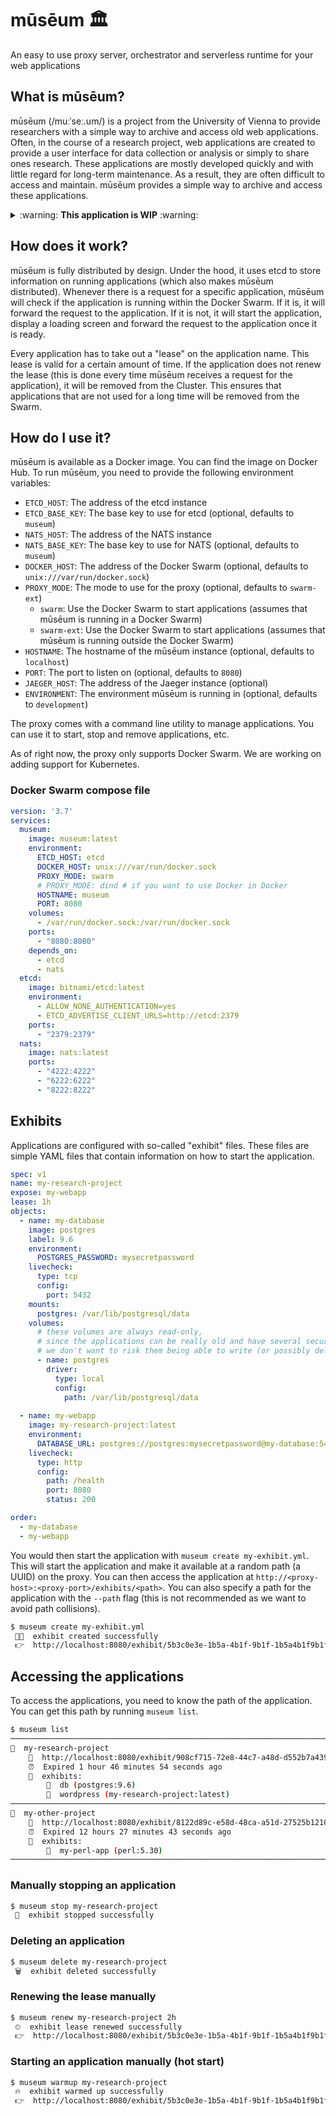 # mūsēum 🏛
An easy to use proxy server, orchestrator and serverless runtime for your web applications

## What is mūsēum?
mūsēum (/muːˈseː.um/) is a project from the University of Vienna to provide researchers with a simple way to archive and access old web applications. Often, in the course of a research project, web applications are created to provide a user interface for data collection or analysis or simply to share ones research. These applications are mostly developed quickly and with little regard for long-term maintenance. As a result, they are often difficult to access and maintain. mūsēum provides a simple way to archive and access these applications.


<details>
<summary>
:warning: <b>This application is WIP</b> :warning:
</summary>
  
Since there is only one person working on mūsēum, progress is kinda slow (relatively speaking - the working parts might not look like much but **a lot** of work up until now has been code infrastructure). As you can see, the roadmap is still quite long so I am happy for any contribution. We plan to go stable in 2025. Maybe sooner, maybe not. You can never know with publically funded projects. 🤷

- [ ] Starting and stopping applications
  - [x] On Docker Swarm
  - [ ] On DIND
  - [ ] On K8s
- [ ] Serverless runtime
  - [ ] JS
  - [ ] WASM
- [ ] Proxy
  - [x] HTTP
  - [ ] SSE
  - [ ] WS
- [ ] Persistence
  - [ ] Resetting containers
  - [ ] Initial state
    - [ ] From NFS
    - [ ] From SMB
  - [ ] Data versioning
  - [ ] Application versioning
 - [ ] Metadata
   - [ ] OID
   - [x] Metadata sources through NATS
 - [x] Observability
   - [x] Jaeger
   - [x] Logging
- [ ] CLI tooling
  - [x] Creating exhibits
  - [ ] Deleting exhibits
  - [ ] Warming up exhibits
  - [ ] Stopping exhibits
- [ ] UI
  - [x] Loading screen
  - [ ] mūsēum UI
</details>

## How does it work?
mūsēum is fully distributed by design. Under the hood, it uses etcd to store information on running applications (which also makes mūsēum distributed). Whenever there is a request for a specific application, mūsēum will check if the application is running within the Docker Swarm. If it is, it will forward the request to the application. If it is not, it will start the application, display a loading screen and forward the request to the application once it is ready. 

Every application has to take out a "lease" on the application name. This lease is valid for a certain amount of time. If the application does not renew the lease (this is done every time mūsēum receives a request for the application), it will be removed from the Cluster. This ensures that applications that are not used for a long time will be removed from the Swarm.

## How do I use it?
mūsēum is available as a Docker image. You can find the image on Docker Hub. To run mūsēum, you need to provide the following environment variables:

* `ETCD_HOST`: The address of the etcd instance
* `ETCD_BASE_KEY`: The base key to use for etcd (optional, defaults to `museum`)
* `NATS_HOST`: The address of the NATS instance
* `NATS_BASE_KEY`: The base key to use for NATS (optional, defaults to `museum`)
* `DOCKER_HOST`: The address of the Docker Swarm (optional, defaults to `unix:///var/run/docker.sock`)
* `PROXY_MODE`: The mode to use for the proxy (optional, defaults to `swarm-ext`)
  * `swarm`: Use the Docker Swarm to start applications (assumes that mūsēum is running in a Docker Swarm)
  * `swarm-ext`: Use the Docker Swarm to start applications (assumes that mūsēum is running outside the Docker Swarm)
* `HOSTNAME`: The hostname of the mūsēum instance (optional, defaults to `localhost`)
* `PORT`: The port to listen on (optional, defaults to `8080`)
* `JAEGER_HOST`: The address of the Jaeger instance (optional)
* `ENVIRONMENT`: The environment mūsēum is running in (optional, defaults to `development`)

The proxy comes with a command line utility to manage applications. You can use it to start, stop and remove applications, etc.

As of right now, the proxy only supports Docker Swarm. We are working on adding support for Kubernetes.

### Docker Swarm compose file

```yaml
version: '3.7'
services:
  museum:
    image: museum:latest
    environment:
      ETCD_HOST: etcd
      DOCKER_HOST: unix:///var/run/docker.sock
      PROXY_MODE: swarm
      # PROXY_MODE: dind # if you want to use Docker in Docker
      HOSTNAME: museum
      PORT: 8080
    volumes:
      - /var/run/docker.sock:/var/run/docker.sock
    ports:
      - "8080:8080"
    depends_on:
      - etcd
      - nats
  etcd:
    image: bitnami/etcd:latest
    environment:
      - ALLOW_NONE_AUTHENTICATION=yes
      - ETCD_ADVERTISE_CLIENT_URLS=http://etcd:2379
    ports:
      - "2379:2379"
  nats:
    image: nats:latest
    ports:
      - "4222:4222"
      - "6222:6222"
      - "8222:8222"
```

## Exhibits

Applications are configured with so-called "exhibit" files. These files are simple YAML files that contain information on how to start the application.

```yaml
spec: v1
name: my-research-project
expose: my-webapp
lease: 1h
objects:
  - name: my-database
    image: postgres
    label: 9.6
    environment:
      POSTGRES_PASSWORD: mysecretpassword
    livecheck:
      type: tcp
      config:
        port: 5432
    mounts:
      postgres: /var/lib/postgresql/data
    volumes:
      # these volumes are always read-only, 
      # since the applications can be really old and have several security vulnerabilities,
      # we don't want to risk them being able to write (or possibly delete) any data
      - name: postgres
        driver:
          type: local
          config:
            path: /var/lib/postgresql/data
      
  - name: my-webapp
    image: my-research-project:latest
    environment:
      DATABASE_URL: postgres://postgres:mysecretpassword@my-database:5432/postgres
    livecheck:
      type: http
      config:
        path: /health
        port: 8080
        status: 200

order:
  - my-database
  - my-webapp
```

You would then start the application with `museum create my-exhibit.yml`. This will start the application and make it available at a random path (a UUID) on the proxy. You can then access the application at `http://<proxy-host>:<proxy-port>/exhibits/<path>`. You can also specify a path for the application with the `--path` flag (this is not recommended as we want to avoid path collisions).

```bash
$ museum create my-exhibit.yml
 🧑‍🎨  exhibit created successfully
 👉  http://localhost:8080/exhibit/5b3c0e3e-1b5a-4b1f-9b1f-1b5a4b1f9b1f
```

## Accessing the applications

To access the applications, you need to know the path of the application. You can get this path by running `museum list`. 

```bash
$ museum list
───────────────────────────────────────────────────────────────────────────
🧮  my-research-project
    🔴  http://localhost:8080/exhibit/908cf715-72e8-44c7-a48d-d552b7a43918
    ⏰‎  Expired 1 hour 46 minutes 54 seconds ago
    🧺  exhibits:
        📜  db (postgres:9.6)
        📜  wordpress (my-research-project:latest)
───────────────────────────────────────────────────────────────────────────
🧮  my-other-project
    🔴  http://localhost:8080/exhibit/8122d89c-e58d-48ca-a51d-27525b1210a3
    ⏰‎  Expired 12 hours 27 minutes 43 seconds ago
    🧺  exhibits:
        📜  my-perl-app (perl:5.30)
───────────────────────────────────────────────────────────────────────────
```

### Manually stopping an application
```bash
$ museum stop my-research-project
 🛑  exhibit stopped successfully
```

### Deleting an application
```bash
$ museum delete my-research-project
 🗑  exhibit deleted successfully
```

### Renewing the lease manually
```bash
$ museum renew my-research-project 2h
 ⏲  exhibit lease renewed successfully
 👉  http://localhost:8080/exhibit/5b3c0e3e-1b5a-4b1f-9b1f-1b5a4b1f9b1f
```

### Starting an application manually (hot start)
```bash
$ museum warmup my-research-project
 🔥  exhibit warmed up successfully
 👉  http://localhost:8080/exhibit/5b3c0e3e-1b5a-4b1f-9b1f-1b5a4b1f9b1f
```
